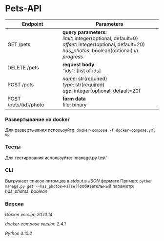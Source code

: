 # Pets-API

Endpoint | Parameters
------------ | -------------
GET /pets |**query parameters:** <br> *limit*: integer(optional, default=0) <br> *offset*: integer(optional, default=20) <br> *has_photos*: boolean(optional) *in progress*
DELETE /pets |**request body** <br> "ids": [list of ids]
POST /pets | *name*: str(required) <br> *type*: str(required) <br> *age*: integer(optional, default=20)
POST /pets/{id}/photo | **form data** <br> file: binary

### Развертывание на docker
Для развертывания используйте: `docker-compose -f docker-compose.yml up`

### Тесты
Для тестирования используйте: 'manage.py test'

### CLI
Выгружает список питомцев в *stdout* в *JSON* формате
Пример: `python manage.py get --has_photos=False`
Необязательный параметр: *has_photos: boolean*

### Версии
*Docker version 20.10.14*

*docker-compose version 2.4.1*

*Python 3.10.2*


